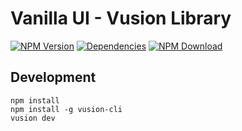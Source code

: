 # Vanilla UI - Vusion Library

[![NPM Version][npm-img]][npm-url]
[![Dependencies][david-img]][david-url]
[![NPM Download][download-img]][download-url]

[npm-img]: http://img.shields.io/npm/v/vanilla-ui.vusion.svg?style=flat-square
[npm-url]: http://npmjs.org/package/vanilla-ui.vusion
[david-img]: http://img.shields.io/david/vusion/vanilla-ui.svg?style=flat-square
[david-url]: https://david-dm.org/vusion/vanilla-ui
[download-img]: https://img.shields.io/npm/dm/vanilla-ui.vusion.svg?style=flat-square
[download-url]: https://npmjs.org/package/vanilla-ui.vusion

## Development

``` shell
npm install
npm install -g vusion-cli
vusion dev
```

